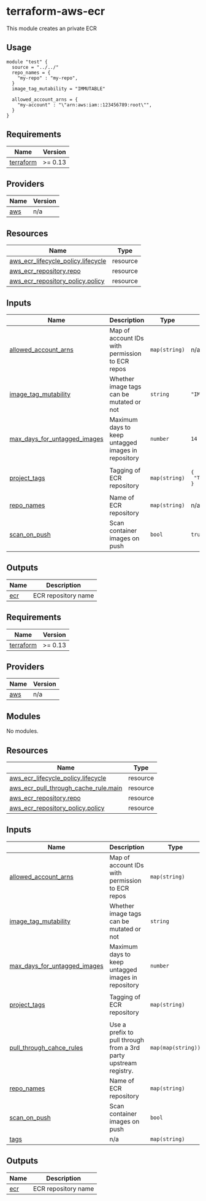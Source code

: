 # terraform-aws-ecr

This module creates an private ECR

## Usage

```hcl
module "test" {
  source = "../../"
  repo_names = {
    "my-repo" : "my-repo",
  }
  image_tag_mutability = "IMMUTABLE"

  allowed_account_arns = {
    "my-account" : "\"arn:aws:iam::123456789:root\"",
  }
}
```


## Requirements

| Name | Version |
|------|---------|
| <a name="requirement_terraform"></a> [terraform](#requirement\_terraform) | >= 0.13 |

## Providers

| Name | Version |
|------|---------|
| <a name="provider_aws"></a> [aws](#provider\_aws) | n/a |

## Resources

| Name | Type |
|------|------|
| [aws_ecr_lifecycle_policy.lifecycle](https://registry.terraform.io/providers/hashicorp/aws/latest/docs/resources/ecr_lifecycle_policy) | resource |
| [aws_ecr_repository.repo](https://registry.terraform.io/providers/hashicorp/aws/latest/docs/resources/ecr_repository) | resource |
| [aws_ecr_repository_policy.policy](https://registry.terraform.io/providers/hashicorp/aws/latest/docs/resources/ecr_repository_policy) | resource |

## Inputs

| Name | Description | Type | Default | Required |
|------|-------------|------|---------|:--------:|
| <a name="input_allowed_account_arns"></a> [allowed\_account\_arns](#input\_allowed\_account\_arns) | Map of account IDs with permission to ECR repos | `map(string)` | n/a | yes |
| <a name="input_image_tag_mutability"></a> [image\_tag\_mutability](#input\_image\_tag\_mutability) | Whether image tags can be mutated or not | `string` | `"IMMUTABLE"` | no |
| <a name="input_max_days_for_untagged_images"></a> [max\_days\_for\_untagged\_images](#input\_max\_days\_for\_untagged\_images) | Maximum days to keep untagged images in repository | `number` | `14` | no |
| <a name="input_project_tags"></a> [project\_tags](#input\_project\_tags) | Tagging of ECR repository | `map(string)` | <pre>{<br>  "Terraform": "True"<br>}</pre> | no |
| <a name="input_repo_names"></a> [repo\_names](#input\_repo\_names) | Name of ECR repository | `map(string)` | n/a | yes |
| <a name="input_scan_on_push"></a> [scan\_on\_push](#input\_scan\_on\_push) | Scan container images on push | `bool` | `true` | no |

## Outputs

| Name | Description |
|------|-------------|
| <a name="output_ecr"></a> [ecr](#output\_ecr) | ECR repository name |

<!-- BEGIN_TF_DOCS -->
## Requirements

| Name | Version |
|------|---------|
| <a name="requirement_terraform"></a> [terraform](#requirement\_terraform) | >= 0.13 |

## Providers

| Name | Version |
|------|---------|
| <a name="provider_aws"></a> [aws](#provider\_aws) | n/a |

## Modules

No modules.

## Resources

| Name | Type |
|------|------|
| [aws_ecr_lifecycle_policy.lifecycle](https://registry.terraform.io/providers/hashicorp/aws/latest/docs/resources/ecr_lifecycle_policy) | resource |
| [aws_ecr_pull_through_cache_rule.main](https://registry.terraform.io/providers/hashicorp/aws/latest/docs/resources/ecr_pull_through_cache_rule) | resource |
| [aws_ecr_repository.repo](https://registry.terraform.io/providers/hashicorp/aws/latest/docs/resources/ecr_repository) | resource |
| [aws_ecr_repository_policy.policy](https://registry.terraform.io/providers/hashicorp/aws/latest/docs/resources/ecr_repository_policy) | resource |

## Inputs

| Name | Description | Type | Default | Required |
|------|-------------|------|---------|:--------:|
| <a name="input_allowed_account_arns"></a> [allowed\_account\_arns](#input\_allowed\_account\_arns) | Map of account IDs with permission to ECR repos | `map(string)` | n/a | yes |
| <a name="input_image_tag_mutability"></a> [image\_tag\_mutability](#input\_image\_tag\_mutability) | Whether image tags can be mutated or not | `string` | `"IMMUTABLE"` | no |
| <a name="input_max_days_for_untagged_images"></a> [max\_days\_for\_untagged\_images](#input\_max\_days\_for\_untagged\_images) | Maximum days to keep untagged images in repository | `number` | `14` | no |
| <a name="input_project_tags"></a> [project\_tags](#input\_project\_tags) | Tagging of ECR repository | `map(string)` | <pre>{<br>  "Terraform": "True"<br>}</pre> | no |
| <a name="input_pull_through_cahce_rules"></a> [pull\_through\_cahce\_rules](#input\_pull\_through\_cahce\_rules) | Use a prefix to pull through from a 3rd party upstream registry. | `map(map(string))` | n/a | yes |
| <a name="input_repo_names"></a> [repo\_names](#input\_repo\_names) | Name of ECR repository | `map(string)` | n/a | yes |
| <a name="input_scan_on_push"></a> [scan\_on\_push](#input\_scan\_on\_push) | Scan container images on push | `bool` | `true` | no |
| <a name="input_tags"></a> [tags](#input\_tags) | n/a | `map(string)` | `{}` | no |

## Outputs

| Name | Description |
|------|-------------|
| <a name="output_ecr"></a> [ecr](#output\_ecr) | ECR repository name |
<!-- END_TF_DOCS -->